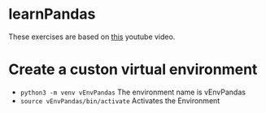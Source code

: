 # learnPandas
These exercises are based on [this](https://www.youtube.com/watch?v=2uvysYbKdjM&t=17s) youtube video. 

# Create a custon virtual environment
-  `python3 -m venv vEnvPandas` The environment name is vEnvPandas 
- `source vEnvPandas/bin/activate` Activates the Environment 
